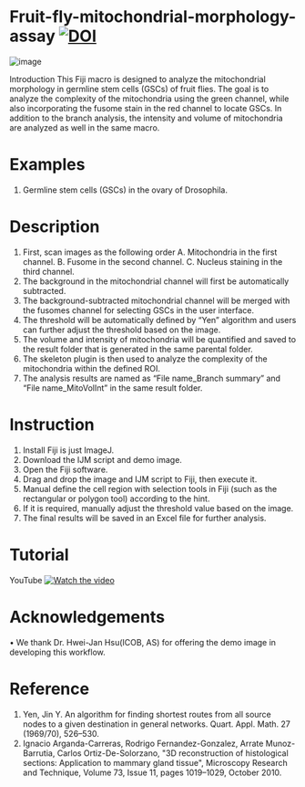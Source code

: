 # Fruit-fly-mitochondrial-morphology-assay [![DOI](https://zenodo.org/badge/899414042.svg)](https://doi.org/10.5281/zenodo.14435376)

![image](https://github.com/user-attachments/assets/52f1868b-0e8b-4143-8fc0-d98e2343e95c)
 
Introduction 
This Fiji macro is designed to analyze the mitochondrial morphology in germline stem cells (GSCs) of fruit flies. The goal is to analyze the complexity of the mitochondria using the green channel, while also incorporating the fusome stain in the red channel to locate GSCs. In addition to the branch analysis, the intensity and volume of mitochondria are analyzed as well in the same macro. 

# Examples
1.	Germline stem cells (GSCs) in the ovary of Drosophila.

# Description
1.	First, scan images as the following order
  A.	Mitochondria in the first channel.
  B.	Fusome in the second channel.
  C.	Nucleus staining in the third channel. 
2.	The background in the mitochondrial channel will first be automatically subtracted. 
3.	The background-subtracted mitochondrial channel will be merged with the fusomes channel for selecting GSCs in the user interface.
4.	The threshold will be automatically defined by “Yen” algorithm and users can further adjust the threshold based on the image. 
5.	The volume and intensity of mitochondria will be quantified and saved to the result folder that is generated in the same parental folder. 
6.	The skeleton plugin is then used to analyze the complexity of the mitochondria within the defined ROI.
7.	The analysis results are named as “File name_Branch summary” and “File name_MitoVolInt” in the same result folder.

#	Instruction 
1.	Install Fiji is just ImageJ.
2.	Download the IJM script and demo image. 
3.	Open the Fiji software.
4.	Drag and drop the image and IJM script to Fiji, then execute it.
5.	Manual define the cell region with selection tools in Fiji (such as the rectangular or polygon tool) according to the hint.
6.	If it is required, manually adjust the threshold value based on the image.
7.	The final results will be saved in an Excel file for further analysis.

# Tutorial
YouTube [![Watch the video](https://img.youtube.com/vi/dNoRdClj64A/0.jpg)](https://youtu.be/dNoRdClj64A)



#	Acknowledgements
•	We thank Dr. Hwei-Jan Hsu(ICOB, AS) for offering the demo image in developing this workflow.

#	Reference
1.	Yen, Jin Y. An algorithm for finding shortest routes from all source nodes to a given destination in general networks. Quart. Appl. Math. 27 (1969/70), 526–530.
2.	Ignacio Arganda-Carreras, Rodrigo Fernandez-Gonzalez, Arrate Munoz-Barrutia, Carlos Ortiz-De-Solorzano, "3D reconstruction of histological sections: Application to mammary gland tissue", Microscopy Research and Technique, Volume 73, Issue 11, pages 1019–1029, October 2010.

